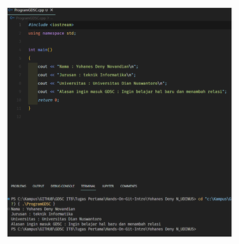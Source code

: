 ![compile](https://github.com/Newbornprograming/Hands-On-Git-Intro/blob/master/Yohanes%20Deny%20N_UDINUS/Picture/compile.png)
